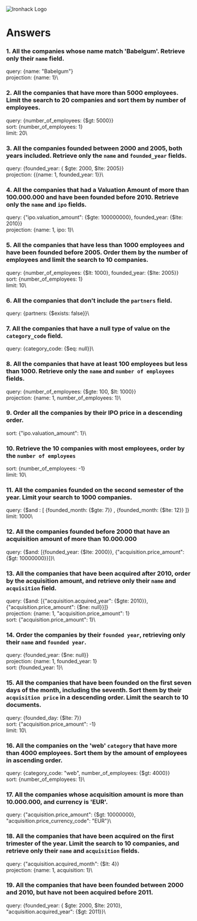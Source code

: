 ![Ironhack Logo](https://i.imgur.com/1QgrNNw.png)

# Answers

### 1. All the companies whose name match 'Babelgum'. Retrieve only their `name` field.

query: {name: "Babelgum"}\
projection: {name: 1}\

### 2. All the companies that have more than 5000 employees. Limit the search to 20 companies and sort them by **number of employees**.

query: {number_of_employees: {$gt: 5000}}\
sort: {number_of_employees: 1}\
limit: 20\

### 3. All the companies founded between 2000 and 2005, both years included. Retrieve only the `name` and `founded_year` fields.

query: {founded_year: { $gte: 2000, $lte: 2005}}\
projection: {{name: 1, founded_year: 1}}\

### 4. All the companies that had a Valuation Amount of more than 100.000.000 and have been founded before 2010. Retrieve only the `name` and `ipo` fields.

query: {"ipo.valuation_amount": {$gte: 100000000}, founded_year: {$lte: 2010}}\
projection: {name: 1, ipo: 1}\

### 5. All the companies that have less than 1000 employees and have been founded before 2005. Order them by the number of employees and limit the search to 10 companies.

query: {number_of_employees: {$lt: 1000}, founded_year: {$lte: 2005}}\
sort: {number_of_employees: 1}\
limit: 10\

### 6. All the companies that don't include the `partners` field.

query: {partners: {$exists: false}}\

### 7. All the companies that have a null type of value on the `category_code` field.

query: {category_code: {$eq: null}}\

### 8. All the companies that have at least 100 employees but less than 1000. Retrieve only the `name` and `number of employees` fields.

query: {number_of_employees: {$gte: 100, $lt: 1000}}\
projection: {name: 1, number_of_employees: 1}\

### 9. Order all the companies by their IPO price in a descending order.

sort: {"ipo.valuation_amount": 1}\

### 10. Retrieve the 10 companies with most employees, order by the `number of employees`

sort: {number_of_employees: -1}\
limit: 10\

### 11. All the companies founded on the second semester of the year. Limit your search to 1000 companies.

query: {$and : [  {founded_month: {$gte: 7}} , {founded_month: {$lte: 12}} ]}\
limit: 1000\

### 12. All the companies founded before 2000 that have an acquisition amount of more than 10.000.000

query: {$and: [{founded_year: {$lte: 2000}}, {"acquisition.price_amount": {$gt: 10000000}}]}\

### 13. All the companies that have been acquired after 2010, order by the acquisition amount, and retrieve only their `name` and `acquisition` field.

query: {$and: [{"acquisition.acquired_year": {$gte: 2010}}, {"acquisition.price_amount": {$ne: null}}]}\
projection: {name: 1, "acquisition.price_amount": 1}\
sort: {"acquisition.price_amount": 1}\

### 14. Order the companies by their `founded year`, retrieving only their `name` and `founded year`.

query: {founded_year: {$ne: null}}\
projection: {name: 1, founded_year: 1}\
sort: {founded_year: 1}\

### 15. All the companies that have been founded on the first seven days of the month, including the seventh. Sort them by their `acquisition price` in a descending order. Limit the search to 10 documents.

query: {founded_day: {$lte: 7}}\
sort: {"acquisition.price_amount": -1}\
limit: 10\

### 16. All the companies on the 'web' `category` that have more than 4000 employees. Sort them by the amount of employees in ascending order.

query: {category_code: "web", number_of_employees: {$gt: 4000}}\
sort: {number_of_employees: 1}\

### 17. All the companies whose acquisition amount is more than 10.000.000, and currency is 'EUR'.

query: {"acquisition.price_amount": {$gt: 10000000}, "acquisition.price_currency_code": "EUR"}\

### 18. All the companies that have been acquired on the first trimester of the year. Limit the search to 10 companies, and retrieve only their `name` and `acquisition` fields.

query: {"acquisition.acquired_month": {$lt: 4}}\
projection: {name: 1, acquisition: 1}\

### 19. All the companies that have been founded between 2000 and 2010, but have not been acquired before 2011.

query: {founded_year: { $gte: 2000, $lte: 2010}, "acquisition.acquired_year": {$gt: 2011}}\
